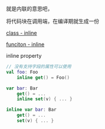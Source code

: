 





就是内联的意思吧，  

将代码块在调用端，在编译期就生成一份  

[class - inline]()

[funciton - inline]() 



inline property

```kotlin
// 没有支持字段的属性可以使用  
val foo: Foo
    inline get() = Foo()

var bar: Bar
    get() = ...
    inline set(v) { ... }

inline var bar: Bar
    get() = ...
    set(v) { ... }
```

